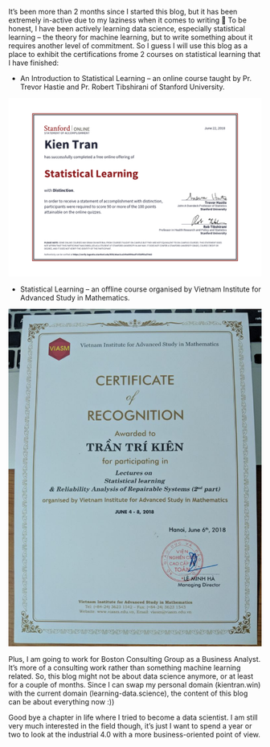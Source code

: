 It’s been more than 2 months since I started this blog, but it has been extremely in-active due to my laziness when it comes to writing 🙁 To be honest, I have been actively learning data science, especially statistical learning – the theory for machine learning, but to write something about it requires another level of commitment. So I guess I will use this blog as a place to exhibit the certifications frome 2 courses on statistical learning that I have finished:

- An Introduction to Statistical Learning – an online course taught by Pr. Trevor Hastie and Pr. Robert Tibshirani of Stanford University.

![Standford Statistical learning](https://github.com/trantrikien239/trantrikien239.github.io/blob/master/media/statistical_learning.png?raw=true)

- Statistical Learning – an offline course organised by Vietnam Institute for Advanced Study in Mathematics.

![Viasm Statistical learning](https://github.com/trantrikien239/trantrikien239.github.io/blob/master/media/viasm-768x1024.jpg?raw=true)

Plus, I am going to work for Boston Consulting Group as a Business Analyst. It’s more of a consulting work rather than something machine learning related. So, this blog might not be about data science anymore, or at least for a couple of months. Since I can swap my personal domain (kientran.win) with the current domain (learning-data.science), the content of this blog can be about everything now :))

Good bye a chapter in life where I tried to become a data scientist. I am still very much interested in the field though, it’s just I want to spend a year or two to look at the industrial 4.0 with a more business-oriented point of view.
